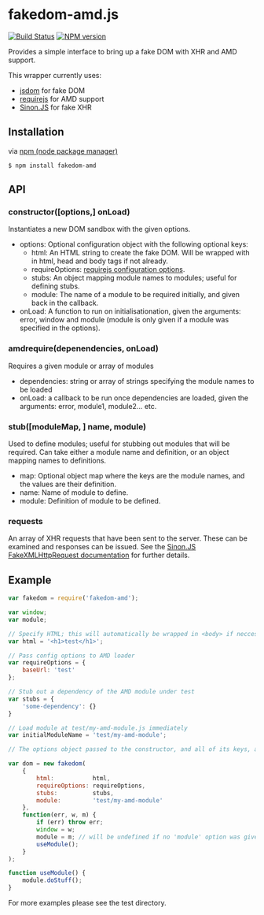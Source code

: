 fakedom-amd.js
======

[![Build Status](https://travis-ci.org/JamesBarwell/fakedom-amd.js.svg?branch=master)](https://travis-ci.org/JamesBarwell/fakedom-amd.js)
[![NPM version](https://badge.fury.io/js/fakedom-amd.svg)](http://badge.fury.io/js/fakedom-amd)

Provides a simple interface to bring up a fake DOM with XHR and AMD support.

This wrapper currently uses:
- [jsdom](https://github.com/tmpvar/jsdom) for fake DOM
- [requirejs](https://github.com/jrburke/requirejs) for AMD support
- [Sinon.JS](https://github.com/cjohansen/Sinon.JS) for fake XHR

## Installation

via [npm (node package manager)](http://github.com/isaacs/npm)

    $ npm install fakedom-amd

## API

### constructor([options,] onLoad)
Instantiates a new DOM sandbox with the given options.
* options: Optional configuration object with the following optional keys:
  * html: An HTML string to create the fake DOM. Will be wrapped with in html, head and body tags if not already.
  * requireOptions: [requirejs configuration options](http://requirejs.org/docs/api.html#config).
  * stubs: An object mapping module names to modules; useful for defining stubs.
  * module: The name of a module to be required initially, and given back in the callback.
* onLoad: A function to run on initialisationation, given the arguments: error, window and module (module is only given if a module was specified in the options).

### amdrequire(depenendencies, onLoad)
Requires a given module or array of modules
* dependencies: string or array of strings specifying the module names to be loaded
* onLoad: a callback to be run once dependencies are loaded, given the arguments: error, module1, module2... etc.

### stub([moduleMap, ] name, module)
Used to define modules; useful for stubbing out modules that will be required. Can take either a module name and definition, or an object mapping names to definitions.
* map: Optional object map where the keys are the module names, and the values are their definition.
* name: Name of module to define.
* module: Definition of module to be defined.

### requests
An array of XHR requests that have been sent to the server. These can be examined and responses can be issued. See the [Sinon.JS FakeXMLHttpRequest documentation](http://sinonjs.org/docs/#FakeXMLHttpRequest) for further details.

## Example
```js
var fakedom = require('fakedom-amd');

var window;
var module;

// Specify HTML; this will automatically be wrapped in <body> if neccessary
var html = '<h1>test</h1>';

// Pass config options to AMD loader
var requireOptions = {
    baseUrl: 'test'
};

// Stub out a dependency of the AMD module under test
var stubs = {
    'some-dependency': {}
}

// Load module at test/my-amd-module.js immediately
var initialModuleName = 'test/my-amd-module';

// The options object passed to the constructor, and all of its keys, are optional. The callback is mandatory.

var dom = new fakedom(
    {
        html:           html,
        requireOptions: requireOptions,
        stubs:          stubs,
        module:         'test/my-amd-module'
    },
    function(err, w, m) {
        if (err) throw err;
        window = w;
        module = m; // will be undefined if no 'module' option was given
        useModule();
    }
);

function useModule() {
    module.doStuff();
}
```

For more examples please see the test directory.
